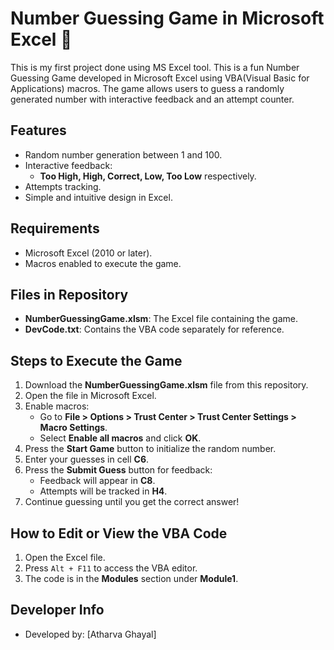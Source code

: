 # Number Guessing Game in Microsoft Excel 🎯

This is my first project done using MS Excel tool. This is a fun Number Guessing Game developed in Microsoft Excel using VBA(Visual Basic for Applications) macros. The game allows users to guess a randomly generated number with interactive feedback and an attempt counter.

## Features
- Random number generation between 1 and 100.
- Interactive feedback:
  - **Too High, High, Correct, Low, Too Low** respectively.
- Attempts tracking.
- Simple and intuitive design in Excel.

## Requirements
- Microsoft Excel (2010 or later).
- Macros enabled to execute the game.

## Files in Repository
- **NumberGuessingGame.xlsm**: The Excel file containing the game.
- **DevCode.txt**: Contains the VBA code separately for reference.

## Steps to Execute the Game
1. Download the **NumberGuessingGame.xlsm** file from this repository.
2. Open the file in Microsoft Excel.
3. Enable macros:
   - Go to **File > Options > Trust Center > Trust Center Settings > Macro Settings**.
   - Select **Enable all macros** and click **OK**.
4. Press the **Start Game** button to initialize the random number.
5. Enter your guesses in cell **C6**.
6. Press the **Submit Guess** button for feedback:
   - Feedback will appear in **C8**.
   - Attempts will be tracked in **H4**.
7. Continue guessing until you get the correct answer!

## How to Edit or View the VBA Code
1. Open the Excel file.
2. Press `Alt + F11` to access the VBA editor.
3. The code is in the **Modules** section under **Module1**.

## Developer Info
- Developed by: [Atharva Ghayal]
